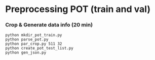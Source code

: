 # Preprocessing POT (train and val)


### Crop & Generate data info (20 min)

````shell
python mkdir_pot_train.py
python parse_pot.py
python par_crop.py 511 32
python create_pot_test_list.py
python gen_json.py
````
